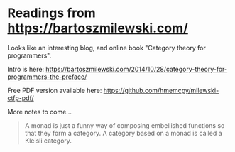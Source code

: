 # Readings from https://bartoszmilewski.com/

Looks like an interesting blog, and online book "Category theory for programmers".

Intro is here: https://bartoszmilewski.com/2014/10/28/category-theory-for-programmers-the-preface/

Free PDF version available here: https://github.com/hmemcpy/milewski-ctfp-pdf/

More notes to come...

> A monad is just a funny way of composing embellished functions so that they form a category. A category based on a monad is called a Kleisli category.